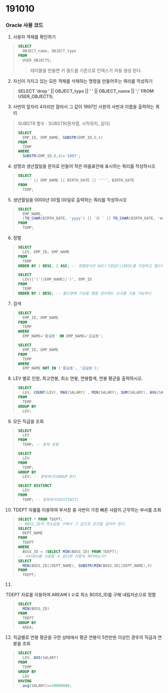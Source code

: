 # 191010

### Oracle 사용 코드

1. 사용자 객체를 확인하기

> ````sql
> SELECT
> 	OBJECT_name, OBJECT_type
> FROM
> 	USER_OBJECTS;
> ````
>
> > 테이블을 만들면 키 필드를 기준으로 인덱스가 자동 생성 된다.

2. 자신이 가지고 있는 모든 객체를 삭제하는 명령을 만들어주는 쿼리를 작성하기

> **SELECT 'drop ' || OBJECT_type || ' ' || OBJECT_name || ';' FROM USER_OBJECTS;**

3. 사번의 앞자리 4자리만 잘라서 그 값이 1997인 사원의 사번과 이름을 출력하는 쿼리

> SUBSTR 함수 : SUBSTR(문자열, 시작위치, 길이)
>
> ````sql
> SELECT
> 	EMP_ID, EMP_NAME, SUBSTR(EMP_ID,0,4)
> FROM
> 	TEMP
> WHERE
> 	SUBSTR(EMP_ID,0,4)='1997';
> ````

4. 성명과 생년월일을 문자로 만들어 작은 따옴표안에 표시하는 쿼리를 작성하시오

> `````sql
> SELECT
> 	'''' || EMP_NAME || BIRTH_DATE || '''', BIRTH_DATE 
> FROM
> 	TEMP;
> `````

5. 생년월일을 0000년 00월 00일로 출력하는 쿼리를 작성하시오

> ````sql
> SELECT
> 	EMP_NAME,
> 	(TO_CHAR(BIRTH_DATE, 'yyyy') || '년 ' || TO_CHAR(BIRTH_DATE, 'mm') || '월 ' || TO_CHAR(BIRTH_DATE, 'dd') || '일') 생년월일
> FROM
> 	TEMP;
> ````

6. 정렬

> ````sql
> SELECT
> 	LEV, EMP_ID, EMP_NAME
> FROM
> 	TEMP
> ORDER BY 1 DESC, 2 ASC; -- 정렬방식은 ASC(기본값)||DESC를 지정하고 필드마다 써야 한다.,
> 
> SELECT
> 	LEV||'('||EMP_NAME||')', EMP_ID
> FROM
> 	TEMP
> ORDER BY 1 DESC; -- 필드명에 가공을 했을 경우에는 순서를 기술 가능하다.
> ````

7. 검색

>````sql
>SELECT
>	EMP_ID, EMP_NAME
>FROM
>	TEMP
>WHERE
>	EMP_NAME='홍길동' OR EMP_NAME='김길동';
>
>SELECT
>	EMP_ID, EMP_NAME
>FROM
>	TEMP
>WHERE
>	EMP_NAME NOT IN ('홍길동', '김길동');
>````

8. LEV 별로 인원, 최고연봉, 최소 연봉, 연봉합계, 연봉 평균을 출력하시오.

> ````sql
> SELECT
> 	LEV, COUNT(LEV), MAX(SALARY) , MIN(SALARY), SUM(SALARY), AVG(SALARY)
> FROM
> 	TEMP
> GROUP BY
> 	LEV;
> ````

9. 모든 직급을 조회

> ````sql
> SELECT
> 	LEV
> FROM
> 	TEMP; -- 중복 포함
> 
> SELECT
> 	LEV
> FROM
> 	TEMP;
> GROUP BY
> 	LEV; -- 중복제거(GROUP BY)
> 
> SELECT DISTINCT
> 	LEV
> FROM
> 	TEMP; -- 중복제거(DISTINCT)
> ````

10. TDEPT 자룔를 이용하여 부서장 중 사번이 가장 빠른 사람이 근무하는 부서를 조회

> ````sql
> SELECT * FROM TDEPT;
> -- BOSS_ID의 최소값을 구해서 그 값으로 조건을 걸어야 한다.
> SELECT
> 	DEPT_NAME
> FROM
> 	TDEPT
> WHERE
> 	BOSS_ID = (SELECT MIN(BOSS_ID) FROM TDEPT);
> -- 서브쿼리를 사용할 수 없다면 어떻게 해야하는가?
> SELECT
> 	MIN(BOSS_ID||DEPT_NAME), SUBSTR(MIN(BOSS_ID||DEPT_NAME),9)
> FROM
> 	TDEPT;
> ````

11. 

TDEPT 자료를 이용하여 AREA벼ㅑㄹ로 최소 BOSS_ID를 구해 내림차순으로 정렬

> ````sql
> SELECT
> 	MIN(BOSS_ID)
> FROM
> 	TDEPT
> GROUP BY
> 	AREA;
> ````

12. 직급별로 연봉 평균을 구한 상태에서 평균 연봉이 5천만원 이상인 경우의 직급과 연봉을 조회

> ````sql
> SELECT
> 	LEV, AVG(SALARY)
> FROM
> 	TEMP
> GROUP BY
> 	LEV
> HAVING
> 	avg(SALARY)>=50000000;
> ````
